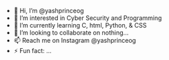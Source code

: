 - 👋 Hi, I’m @yashprinceog
- 👀 I’m interested in Cyber Security and Programming
- 🌱 I’m currently learning C, html, Python, & CSS
- 💞️ I’m looking to collaborate on nothing...
- 📫 Reach me on Instagram @yashprinceog
- ⚡ Fun fact: ...
